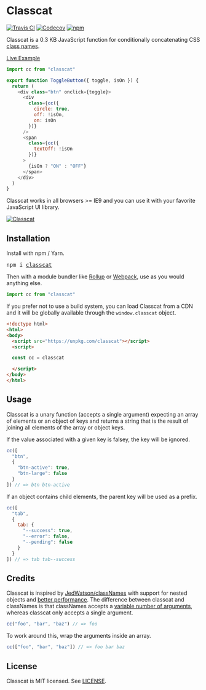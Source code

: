 # Classcat
[![Travis CI](https://img.shields.io/travis/JorgeBucaran/classcat/master.svg)](https://travis-ci.org/JorgeBucaran/classcat)
[![Codecov](https://img.shields.io/codecov/c/github/JorgeBucaran/classcat/master.svg)](https://codecov.io/gh/JorgeBucaran/classcat)
[![npm](https://img.shields.io/npm/v/classcat.svg)](https://www.npmjs.org/package/classcat)

Classcat is a 0.3 KB JavaScript function for conditionally concatenating CSS [class names](https://developer.mozilla.org/en-US/docs/Web/API/Element/className).

[Live Example](https://codepen.io/JorgeBucaran/pen/GMRjRB)

```js
import cc from "classcat"

export function ToggleButton({ toggle, isOn }) {
  return (
    <div class="btn" onclick={toggle}>
      <div
        class={cc({
          circle: true,
          off: !isOn,
          on: isOn
        })}
      />
      <span
        class={cc({
          textOff: !isOn
        })}
      >
        {isOn ? "ON" : "OFF"}
      </span>
    </div>
  )
}
```

Classcat works in all browsers >= IE9 and you can use it with your favorite JavaScript UI library.

[![Classcat](https://user-images.githubusercontent.com/56996/35211232-f0e23a70-ff98-11e7-8970-1aff845f3eb0.gif)
](https://codepen.io/JorgeBucaran/full/GMRjRB/)

## Installation

Install with npm / Yarn.

<pre>
npm i <a href="https://www.npmjs.com/package/classcat">classcat</a>
</pre>

Then with a module bundler like [Rollup](https://github.com/rollup/rollup) or [Webpack](https://github.com/webpack/webpack), use as you would anything else.

```js
import cc from "classcat"
```

If you prefer not to use a build system, you can load Classcat from a CDN and it will be globally available through the `window.classcat` object.

```html
<!doctype html>
<html>
<body>
  <script src="https://unpkg.com/classcat"></script>
  <script>

  const cc = classcat

  </script>
</body>
</html>
```

## Usage

Classcat is a unary function (accepts a single argument) expecting an array of elements or an object of keys and returns a string that is the result of joining all elements of the array or object keys.

If the value associated with a given key is falsey, the key will be ignored.

```js
cc([
  "btn",
  {
    "btn-active": true,
    "btn-large": false
  }
]) // => btn btn-active
```

If an object contains child elements, the parent key will be used as a prefix.

```js
cc([
  "tab",
  {
    tab: {
      "--success": true,
      "--error": false,
      "--pending": false
    }
  }
]) // => tab tab--success
```

## Credits

Classcat is inspired by [JedWatson/classNames](https://github.com/JedWatson/classnames) with support for nested objects and [better performance](/bench/README.md).
The difference between classcat and classNames is that classNames accepts a [variable number of arguments](https://developer.mozilla.org/en-US/docs/Web/JavaScript/Reference/Functions/arguments), whereas classcat only accepts a single argument.

```js
cc("foo", "bar", "baz") // => foo
```

To work around this, wrap the arguments inside an array.

```js
cc(["foo", "bar", "baz"]) // => foo bar baz
```

## License

Classcat is MIT licensed. See [LICENSE](LICENSE.md).
